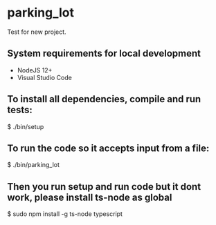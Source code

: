 # parking_lot
Test for new project.

## System requirements for local development
* NodeJS 12+
* Visual Studio Code

## To install all dependencies, compile and run tests:
$ ./bin/setup

## To run the code so it accepts input from a file:
$ ./bin/parking_lot

## Then you run setup and run code but it dont work, please install ts-node as global
$ sudo npm install -g ts-node typescript